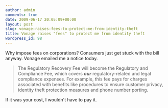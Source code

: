 ```yaml
---
author: admin
comments: true
date: 2009-06-17 20:05:09+00:00
layout: post
slug: vonage-raises-fees-to-protect-me-from-identity-theft
title: Vonage raises "fees" to protect me from identity theft
wordpress_id: 98
---
```


Why impose fees on corporations? Consumers just get stuck with the bill anyway. Vonage emailed me a notice today.


> The Regulatory Recovery Fee will become the Regulatory and Compliance Fee, which covers **_our_** regulatory-related and legal compliance expenses. For example, this fee pays for charges associated with benefits like procedures to ensure customer privacy, identity theft protection measures and phone number porting.


If it was your cost, I wouldn't have to pay it.
